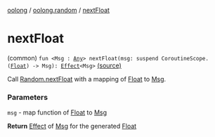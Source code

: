 [oolong](../index.md) / [oolong.random](index.md) / [nextFloat](./next-float.md)

# nextFloat

(common) `fun <Msg : `[`Any`](https://kotlinlang.org/api/latest/jvm/stdlib/kotlin/-any/index.html)`> nextFloat(msg: suspend CoroutineScope.(`[`Float`](https://kotlinlang.org/api/latest/jvm/stdlib/kotlin/-float/index.html)`) -> Msg): `[`Effect`](../oolong/-effect.md)`<Msg>` [(source)](https://github.com/oolong-kt/oolong/tree/master/oolong/src/commonMain/kotlin/oolong/random/util.kt#L94)

Call [Random.nextFloat](https://kotlinlang.org/api/latest/jvm/stdlib/kotlin.random/-random/next-float.html) with a mapping of [Float](https://kotlinlang.org/api/latest/jvm/stdlib/kotlin/-float/index.html) to [Msg](next-float.md#Msg).

### Parameters

`msg` - map function of [Float](https://kotlinlang.org/api/latest/jvm/stdlib/kotlin/-float/index.html) to [Msg](next-float.md#Msg)

**Return**
[Effect](../oolong/-effect.md) of [Msg](next-float.md#Msg) for the generated [Float](https://kotlinlang.org/api/latest/jvm/stdlib/kotlin/-float/index.html)

